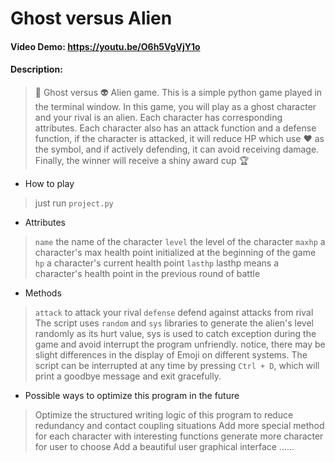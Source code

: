 # Ghost versus Alien
#### Video Demo:  <https://youtu.be/O6h5VgVjY1o>
#### Description:
> 👻 Ghost versus 👽 Alien game.
This is a simple python game played in the terminal window.
In this game, you will play as a ghost character and your rival is an alien. Each character has corresponding attributes. Each character also has an attack function and a defense function, if the character is attacked, it will reduce HP which use ❤️ as the symbol, and if actively defending, it can avoid receiving damage. Finally, the winner will receive a shiny award cup 🏆
- How to play
> just run `project.py`
- Attributes
> `name` the name of the character
> `level` the level of the character
> `maxhp` a character's max health point initialized at the beginning of the game
> `hp` a character's current health point
> `lasthp` lasthp means a character's health point in the previous round of battle
- Methods
> `attack` to attack your rival
> `defense` defend against attacks from rival
The script uses `random` and `sys` libraries to generate the alien's level randomly as its hurt value, sys is used to catch exception during the game and avoid interrupt the program unfriendly.
notice, there may be slight differences in the display of Emoji on different systems.
The script can be interrupted at any time by pressing `Ctrl + D`, which will print a goodbye message and exit gracefully.
- Possible ways to optimize this program in the future
> Optimize the structured writing logic of this program to reduce redundancy and contact coupling situations
> Add more special method for each character with interesting functions
> generate more character for user to choose
> Add a beautiful user graphical interface
> ......
